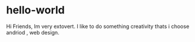 # hello-world
 Hi Friends,
 Im very extovert. I like to do something creativity thats i choose andriod , web design.
 
